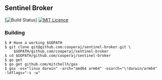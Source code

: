 Sentinel Broker
--

[![Build Status](https://travis-ci.org/cooperaj/sentinel-broker.svg?branch=master)] [![MIT Licence](https://badges.frapsoft.com/os/mit/mit.svg?v=103)](https://opensource.org/licenses/mit-license.php)

### Building
```shell
$ # Have a working $GOPATH
$ git clone git@github.com:cooperaj/sentinel-broker.git \
    $GOPATH/github.com/cooperaj/sentinel-broker
$ cd $GOPATH/github.com/cooperaj/sentinel-broker
$ go get
$ go get github.com/mitchellh/gox
$ gox -os="linux darwin" -arch="amd64 arm64" -osarch="\!darwin/arm64" -ldflags="-s -w"
```
